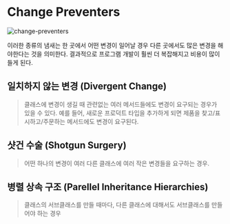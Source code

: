# Change Preventers

![change-preventers](https://refactoring.guru/images/refactoring/content/catalog/change-preventers-2x.png)

이러한 종류의 냄새는 한 곳에서 어떤 변경이 일어날 경우 다른 곳에서도 많은 변경을 해야한다는 것을 의미한다.
결과적으로 프로그램 개발이 훨씬 더 복잡해지고 비용이 많이 들게 된다.

## 일치하지 않는 변경 (Divergent Change)

> 클래스에 변경이 생길 때 관련없는 여러 메서드들에도 변경이 요구되는 경우가 있을 수 있다. 예를 들어, 새로운 프로덕트 타입을 추가하게 되면 제품을 찾고/표시하고/주문하는 메서드에도 변경이 요구된다.

## 샷건 수술 (Shotgun Surgery)

> 어떤 하나의 변경이 여러 다른 클래스에 여러 작은 변경들을 요구하는 경우.

## 병렬 상속 구조 (Parellel Inheritance Hierarchies)

> 클래스의 서브클래스를 만들 때마다, 다른 클래스에 대해서도 서브클래스를 만들어야 하는 경우
